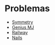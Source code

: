 # Problemas
- [Symmetry](https://onlinejudge.org/index.php?option=com_onlinejudge&Itemid=8&category=448&page=show_problem&problem=4470)
- [Genius MJ](https://onlinejudge.org/index.php?option=com_onlinejudge&Itemid=8&category=226&page=show_problem&problem=2994)
- [Railway](https://onlinejudge.org/index.php?option=com_onlinejudge&Itemid=8&category=14&page=show_problem&problem=1204)
- [Nails](https://onlinejudge.org/index.php?option=com_onlinejudge&Itemid=8&category=117&page=show_problem&problem=2883)
